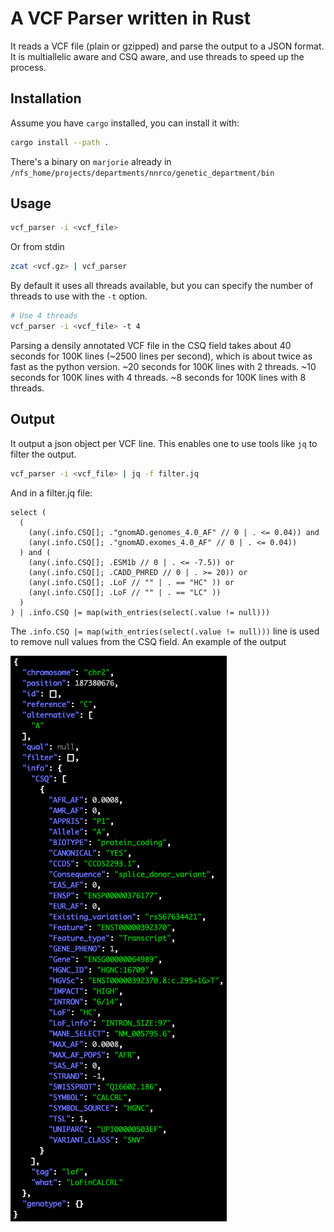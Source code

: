 A VCF Parser written in Rust
============================
It reads a VCF file (plain or gzipped) and parse the output to a JSON format.
It is multiallelic aware and CSQ aware, and use threads to speed up the process.

Installation
------------
Assume you have `cargo` installed, you can install it with:
```bash
cargo install --path .
```
There's a binary on `marjorie` already in `/nfs_home/projects/departments/nnrco/genetic_department/bin`

Usage
------
```bash
vcf_parser -i <vcf_file>
```
Or from stdin
```bash
zcat <vcf.gz> | vcf_parser
```

By default it uses all threads available, but you can specify the number of threads to use with the `-t` option.

```bash
# Use 4 threads
vcf_parser -i <vcf_file> -t 4
```

Parsing a densily annotated VCF file in the CSQ field takes about 40 seconds for 100K lines (~2500 lines per second), which is about twice as fast as the python version.
~20 seconds for 100K lines with 2 threads.
~10 seconds for 100K lines with 4 threads.
~8 seconds for 100K lines with 8 threads.

Output
------
It output a json object per VCF line. This enables one to use tools like `jq` to filter the output.

```bash
vcf_parser -i <vcf_file> | jq -f filter.jq
```
And in a filter.jq file:
```jq
select (
  (
    (any(.info.CSQ[]; ."gnomAD.genomes_4.0_AF" // 0 | . <= 0.04)) and
    (any(.info.CSQ[]; ."gnomAD.exomes_4.0_AF" // 0 | . <= 0.04))
  ) and (
    (any(.info.CSQ[]; .ESM1b // 0 | . <= -7.5)) or
    (any(.info.CSQ[]; .CADD_PHRED // 0 | . >= 20)) or
    (any(.info.CSQ[]; .LoF // "" | . == "HC" )) or
    (any(.info.CSQ[]; .LoF // "" | . == "LC" ))
  )
) | .info.CSQ |= map(with_entries(select(.value != null)))
```
The `.info.CSQ |= map(with_entries(select(.value != null)))` line is used to remove null values from the CSQ field.
An example of the output

![jsonexample.png](./asset/json_example.png)
